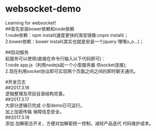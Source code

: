 # websocket-demo
Learning for websocket!<br/>
##首先安装bower依赖和node依赖<br/>
1.node依赖：npm install(速度更快的淘宝镜像:cnpm install)；<br/>
2.bower依赖：bower install(其实也就是安装一个jquery 嘿嘿o_o...)；<br/>

##启动服务<br/>
起服务可以使用(直接在命令行输入以下代码即可)：<br/>
1.node app.js（利用nodejs起一个小型服务器 供socket连接);<br/>
2.现在利用socket协议即可实现两个页面之间之间的即时聊天通讯。<br/>

#开发日志<br/>
##2017.3.16<br/>
逻辑整理及项目目录结构完善。<br/>
##2017.3.17<br/>
大部分逻辑已完成 小型demo已可运行。<br/>
加上加密传输 保障信息安全。<br/>
##2017.3.18<br/>
添加 加解密总开关，方便对加解密统一控制，减轻产品迭代 代码维护成本。<br/>